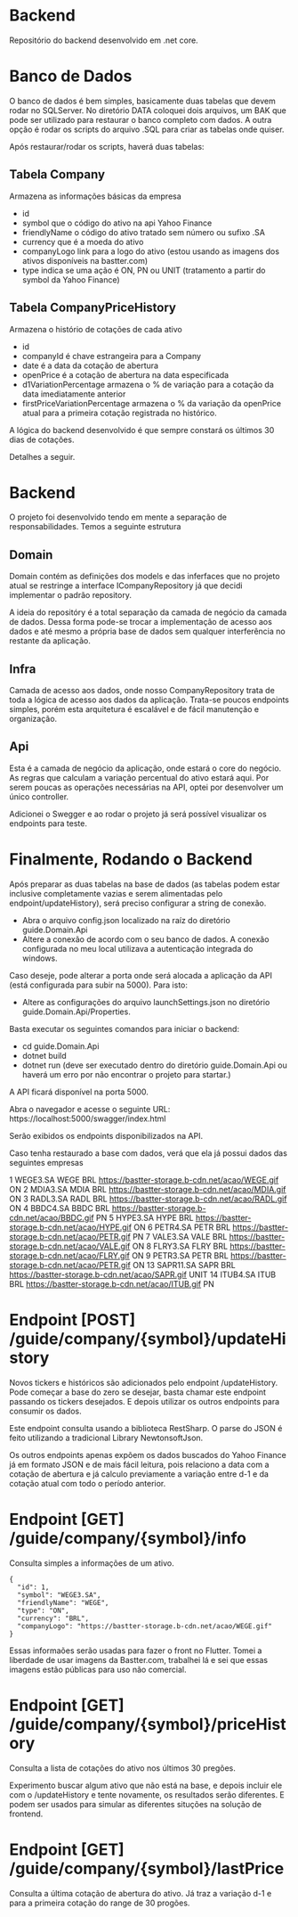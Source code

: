 # Backend
Repositório do backend desenvolvido em .net core.

# Banco de Dados
O banco de dados é bem simples, basicamente duas tabelas que devem rodar no SQLServer. No diretório DATA coloquei dois arquivos, um BAK que pode ser utilizado para restaurar o banco completo com dados. A outra opção é rodar os scripts do arquivo .SQL para criar as tabelas onde quiser.

Após restaurar/rodar os scripts, haverá duas tabelas:

## Tabela Company
Armazena as informações básicas da empresa
- id
- symbol que o código do ativo na api Yahoo Finance
- friendlyName o código do ativo tratado sem número ou sufixo .SA
- currency que é a moeda do ativo
- companyLogo link para a logo do ativo (estou usando as imagens dos ativos disponíveis na bastter.com)
- type indica se uma ação é ON, PN ou UNIT (tratamento a partir do symbol da Yahoo Finance)

## Tabela CompanyPriceHistory
Armazena o histório de cotações de cada ativo
- id
- companyId é chave estrangeira para a Company
- date é a data da cotação de abertura
- openPrice é a cotação de abertura na data especificada
- d1VariationPercentage armazena o % de variação para a cotação da data imediatamente anterior
- firstPriceVariationPercentage armazena o % da variação da openPrice atual para a primeira cotação registrada no histórico.

A lógica do backend desenvolvido é que sempre constará os últimos 30 dias de cotações.

Detalhes a seguir.

# Backend
O projeto foi desenvolvido tendo em mente a separação de responsabilidades. Temos a seguinte estrutura

## Domain
Domain contém as definições dos models e das inferfaces que no projeto atual se restringe a interface ICompanyRepository
já que decidi implementar o padrão repository.

A ideia do repositóry é a total separação da camada de negócio da camada de dados. Dessa forma pode-se trocar a implementação de acesso 
aos dados e até mesmo a própria base de dados sem qualquer interferência no restante da aplicação.

## Infra
Camada de acesso aos dados, onde nosso CompanyRepository trata de toda a lógica de acesso aos dados da aplicação. Trata-se poucos endpoints simples, porém esta arquitetura é escalável e de fácil manutenção e organização.

## Api
Esta é a camada de negócio da aplicação, onde estará o core do negócio. As regras que calculam a variação percentual do ativo estará aqui.
Por serem poucas as operações necessárias na API, optei por desenvolver um único controller.

Adicionei o Swegger e ao rodar o projeto já será possível visualizar os endpoints para teste.

# Finalmente, Rodando o Backend
Após preparar as duas tabelas na base de dados (as tabelas podem estar inclusive completamente 
vazias e serem alimentadas pelo endpoint/updateHistory), será preciso configurar a string de conexão.

- Abra o arquivo config.json localizado na raíz do diretório guide.Domain.Api
- Altere a conexão de acordo com o seu banco de dados. A conexão configurada no meu local utilizava a autenticação integrada do windows.

Caso deseje, pode alterar a porta onde será alocada a aplicação da API (está configurada para subir na 5000). Para isto:

- Altere as configurações do arquivo launchSettings.json no diretório guide.Domain.Api/Properties.

Basta executar os seguintes comandos para iniciar o backend:

- cd guide.Domain.Api
- dotnet build
- dotnet run (deve ser executado dentro do diretório guide.Domain.Api ou haverá um erro por não encontrar o projeto para startar.)

A API ficará disponível na porta 5000.

Abra o navegador e acesse o seguinte URL: https://localhost:5000/swagger/index.html

Serão exibidos os endpoints disponibilizados na API.

Caso tenha restaurado a base com dados, verá que ela já possui dados das seguintes empresas 

1	WEGE3.SA	WEGE	BRL	https://bastter-storage.b-cdn.net/acao/WEGE.gif	ON
2	MDIA3.SA	MDIA	BRL	https://bastter-storage.b-cdn.net/acao/MDIA.gif	ON
3	RADL3.SA	RADL	BRL	https://bastter-storage.b-cdn.net/acao/RADL.gif	ON
4	BBDC4.SA	BBDC	BRL	https://bastter-storage.b-cdn.net/acao/BBDC.gif	PN
5	HYPE3.SA	HYPE	BRL	https://bastter-storage.b-cdn.net/acao/HYPE.gif	ON
6	PETR4.SA	PETR	BRL	https://bastter-storage.b-cdn.net/acao/PETR.gif	PN
7	VALE3.SA	VALE	BRL	https://bastter-storage.b-cdn.net/acao/VALE.gif	ON
8	FLRY3.SA	FLRY	BRL	https://bastter-storage.b-cdn.net/acao/FLRY.gif	ON
9	PETR3.SA	PETR	BRL	https://bastter-storage.b-cdn.net/acao/PETR.gif	ON
13	SAPR11.SA	SAPR	BRL	https://bastter-storage.b-cdn.net/acao/SAPR.gif	UNIT
14	ITUB4.SA	ITUB	BRL	https://bastter-storage.b-cdn.net/acao/ITUB.gif	PN


# Endpoint [POST] /guide/company/{symbol}/updateHistory
Novos tickers e históricos são adicionados pelo endpoint /updateHistory. Pode começar a base do zero se desejar, basta
chamar este endpoint passando os tickers desejados. E depois utilizar os outros endpoints para consumir os dados.

Este endpoint consulta usando a biblioteca RestSharp. O parse do JSON é feito utilizando 
a tradicional Library NewtonsoftJson.

Os outros endpoints apenas expõem os dados buscados do Yahoo Finance já em formato JSON e de mais fácil leitura,
pois relaciono a data com a cotação de abertura e já calculo previamente a variação entre d-1 e da cotação atual com todo
o período anterior.

# Endpoint [GET] /guide/company/{symbol}/info
Consulta simples a informações de um ativo. 

```
{
  "id": 1,
  "symbol": "WEGE3.SA",
  "friendlyName": "WEGE",
  "type": "ON",
  "currency": "BRL",
  "companyLogo": "https://bastter-storage.b-cdn.net/acao/WEGE.gif"
}
```
Essas informaões serão usadas para fazer o front no Flutter. Tomei a liberdade de usar imagens da Bastter.com, trabalhei lá e sei que essas imagens estão públicas para uso não comercial.

# Endpoint [GET] /guide/company/{symbol}/priceHistory
Consulta a lista de cotações do ativo nos últimos 30 pregões.

Experimento buscar algum ativo que não está na base, e depois incluir ele com o /updateHistory e tente novamente, os resultados serão diferentes.
E podem ser usados para simular as diferentes situções na solução de frontend.

# Endpoint [GET] /guide/company/{symbol}/lastPrice
Consulta a última cotação de abertura do ativo. Já traz a variação d-1 e para a primeira cotação do range de 30 progões.





